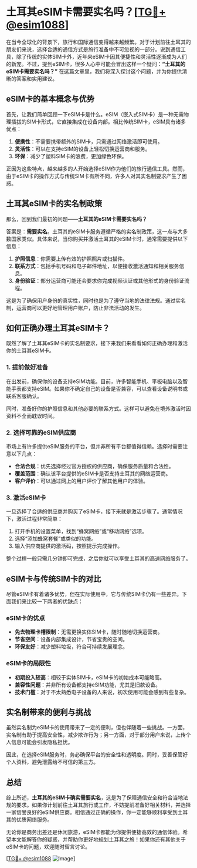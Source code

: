 # 土耳其eSIM卡需要实名吗？[[TG💪+ @esim1088](https://t.me/s/esim1088)]

在当今全球化的背景下，旅行和国际通信变得越来越频繁。对于计划前往土耳其的朋友们来说，选择合适的通信方式是旅行准备中不可忽视的一部分。说到通信工具，除了传统的实体SIM卡外，近年来eSIM卡因其便捷性和灵活性逐渐成为人们的新宠。不过，提到eSIM卡，很多人心中可能会冒出这样一个疑问：**“土耳其的eSIM卡需要实名吗？”** 在这篇文章里，我们将深入探讨这个问题，并为你提供清晰的答案和实用建议。

## eSIM卡的基本概念与优势

首先，让我们简单回顾一下eSIM卡是什么。eSIM（嵌入式SIM卡）是一种无需物理插拔的SIM卡形式，它直接集成在设备内部。相比传统SIM卡，eSIM具有诸多优点：

1. **便携性**：不需要携带额外的SIM卡，只需通过网络激活即可使用。
2. **灵活性**：可以在支持eSIM的设备上轻松切换运营商和服务。
3. **环保**：减少了塑料SIM卡的浪费，更加绿色环保。

正因为这些特点，越来越多的人开始选择eSIM作为他们的旅行通信工具。然而，由于eSIM卡的操作方式与传统SIM卡有所不同，许多人对其实名制要求产生了困惑。

## 土耳其eSIM卡的实名制政策

那么，回到我们最初的问题——**土耳其的eSIM卡需要实名吗？**

答案是：**需要实名**。土耳其的eSIM卡服务遵循严格的实名制政策，这一点与大多数国家类似。具体来说，当你购买并激活土耳其的eSIM卡时，通常需要提供以下信息：

1. **护照信息**：你需要上传有效的护照照片或扫描件。
2. **联系方式**：包括手机号码和电子邮件地址，以便接收激活通知和相关服务信息。
3. **身份验证**：部分运营商可能还会要求你完成视频认证或其他形式的身份验证流程。

这是为了确保用户身份的真实性，同时也是为了遵守当地的法律法规。通过实名制，运营商可以更好地管理用户账户，防止非法活动的发生。

## 如何正确办理土耳其eSIM卡？

既然了解了土耳其eSIM卡的实名制要求，接下来我们来看看如何正确办理和激活你的土耳其eSIM卡。

### 1. 提前做好准备

在出发前，确保你的设备支持eSIM功能。目前，许多智能手机、平板电脑以及智能手表都支持eSIM。如果你不确定自己的设备是否兼容，可以查看设备说明书或联系客服确认。

同时，准备好你的护照信息和其他必要的联系方式。这样可以避免在境外激活时因资料不全而耽误时间。

### 2. 选择可靠的eSIM供应商

市场上有许多提供eSIM服务的平台，但并非所有平台都值得信赖。选择时需要注意以下几点：

- **合法合规**：优先选择经过官方授权的供应商，确保服务质量和合法性。
- **覆盖范围**：确认该平台提供的eSIM卡是否支持土耳其的网络运营商。
- **客户评价**：可以通过网上的用户评价了解其他用户的体验。

### 3. 激活eSIM卡

一旦选择了合适的供应商并购买了eSIM卡，接下来就是激活步骤了。通常情况下，激活过程非常简单：

1. 打开手机的设置菜单，找到“蜂窝网络”或“移动网络”选项。
2. 选择“添加蜂窝套餐”或类似的功能。
3. 输入供应商提供的激活码，按照提示完成操作。

整个过程一般只需几分钟即可完成，之后你就可以享受土耳其的高速网络服务了。

## eSIM卡与传统SIM卡的对比

尽管eSIM卡有着诸多优势，但在实际使用中，它与传统SIM卡仍有一些差异。下面我们来比较一下两者的优缺点：

### eSIM卡的优点

- **免去物理卡槽限制**：无需更换实体SIM卡，随时随地切换运营商。
- **节省空间**：设备内部集成设计，节省宝贵的空间。
- **环保友好**：减少塑料垃圾，符合可持续发展理念。

### eSIM卡的局限性

- **初期投入较高**：相较于实体SIM卡，eSIM卡的初始成本可能略高。
- **兼容性问题**：并非所有设备都支持eSIM功能，尤其是旧款设备。
- **技术门槛**：对于不太熟悉电子设备的人来说，初次使用可能会感到有些复杂。

## 实名制带来的便利与挑战

虽然实名制为eSIM卡的使用带来了一定的便利，但也伴随着一些挑战。一方面，实名制有助于提高安全性，减少欺诈行为；另一方面，对于部分用户来说，上传个人信息可能会引发隐私担忧。

因此，在选择eSIM服务时，务必确保平台的安全性和透明度。同时，妥善保管好个人资料，避免泄露给不可信的第三方。

## 总结

综上所述，**土耳其的eSIM卡确实需要实名**，这是为了保障通信安全和符合当地法规的要求。如果你计划前往土耳其旅行或工作，不妨提前准备好相关材料，并选择一家信誉良好的eSIM供应商。相信通过正确的操作，你一定能够顺利享受到土耳其的优质网络服务。

无论你是商务出差还是休闲旅游，eSIM卡都能为你提供便捷高效的通信体验。希望本文能解答你的疑惑，并帮助你更好地规划土耳其之旅！如果你还有其他关于eSIM卡的问题，欢迎随时留言讨论。

[[TG💪+ @esim1088](https://t.me/s/esim1088) ![Image](https://i.postimg.cc/4NQfJmqS/Snipaste-2025-05-13-00-14-12.png)]